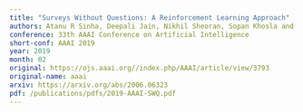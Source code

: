```yaml
---
title: "Surveys Without Questions: A Reinforcement Learning Approach"
authors: Atanu R Sinha, Deepali Jain, Nikhil Sheoran, Sopan Khosla and Reshmi Sasidharan
conference: 33th AAAI Conference on Artificial Intelligence
short-conf: AAAI 2019
year: 2019
month: 02
original: https://ojs.aaai.org//index.php/AAAI/article/view/3793
original-name: aaai
arxiv: https://arxiv.org/abs/2006.06323
pdf: /publications/pdfs/2019-AAAI-SWQ.pdf
---
```

